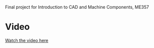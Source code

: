 Final project for Introduction to CAD and Machine Components, ME357


# Video

[Watch the video here](https://drive.google.com/file/d/1Vpu_WFVTk-kDFZsSyAWsiAQLrbeABLIg/view?usp=sharing)
